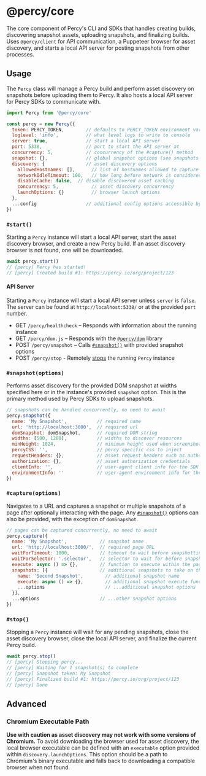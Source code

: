 # @percy/core

The core component of Percy's CLI and SDKs that handles creating builds, discovering snapshot
assets, uploading snapshots, and finalizing builds. Uses `@percy/client` for API communication, a
Puppeteer browser for asset discovery, and starts a local API server for posting snapshots from
other processes.

## Usage

The `Percy` class will manage a Percy build and perform asset discovery on snapshots before
uploading them to Percy. It also hosts a local API server for Percy SDKs to communicate with.

``` js
import Percy from '@percy/core'

const percy = new Percy({
  token: PERCY_TOKEN,        // defaults to PERCY_TOKEN environment variable
  loglevel: 'info',          // what level logs to write to console
  server: true,              // start a local API server
  port: 5338,                // port to start the API server at
  concurrency: 5,            // concurrency of the #capture() method
  snapshot: {},              // global snapshot options (see snapshots section)
  discovery: {               // asset discovery options
    allowedHostnames: [],      // list of hostnames allowed to capture from
    networkIdleTimeout: 100,   // how long before network is considered idle
    disableCache: false,  // disable discovered asset caching
    concurrency: 5,            // asset discovery concurrency
    launchOptions: {}          // browser launch options
  },
  ...config                  // additional config options accessible by SDKs
})
```

### `#start()`

Starting a `Percy` instance will start a local API server, start the asset discovery browser, and
create a new Percy build. If an asset discovery browser is not found, one will be downloaded.

``` js
await percy.start()
// [percy] Percy has started!
// [percy] Created build #1: https://percy.io/org/project/123
```

#### API Server

Starting a `Percy` instance will start a local API server unless `server` is `false`. The server can
be found at `http://localhost:5338/` or at the provided `port` number.

- GET `/percy/healthcheck` – Responds with information about the running instance
- GET `/percy/dom.js` – Responds with the [`@percy/dom`](./packages/dom) library
- POST `/percy/snapshot` – Calls [`#snapshot()`](#snapshotoptions) with provided snapshot options
- POST `/percy/stop` - Remotely [stops](#stop) the running `Percy` instance

### `#snapshot(options)`

Performs asset discovery for the provided DOM snapshot at widths specified here or in the instance's
provided `snapshot` option. This is the primary method used by Percy SDKs to upload snapshots.

``` js
// snapshots can be handled concurrently, no need to await
percy.snapshot({
  name: 'My Snapshot',           // required name
  url: 'http://localhost:3000',  // required url
  domSnapshot: domSnapshot,      // required DOM string
  widths: [500, 1280],           // widths to discover resources
  minHeight: 1024,               // minimum height used when screenshotting
  percyCSS: '',                  // percy specific css to inject
  requestHeaders: {},            // asset request headers such as authorization
  authorization: {},             // asset authorization credentials
  clientInfo: '',                // user-agent client info for the SDK
  environmentInfo: ''            // user-agent environment info for the SDK
})
```

### `#capture(options)`

Navigates to a URL and captures a snapshot or multiple snapshots of a page after optionally
interacting with the page. Any [`#snapshot()`](#snapshotoptions) options can also be provided, with
the exception of `domSnapshot`.

``` js
// pages can be captured concurrently, no need to await
percy.capture({
  name: 'My Snapshot',            // snapshot name
  url: 'http://localhost:3000/',  // required page URL
  waitForTimeout: 1000,           // timeout to wait before snapshotting
  waitForSelector: '.selector',   // selector to wait for before snapshotting
  execute: async () => {},        // function to execute within the page context
  snapshots: [{                   // additional snapshots to take on this page
    name: 'Second Snapshot',        // additional snapshot name
    execute: async () => {},        // additional snapshot execute function
    ...options                      // ...additional snapshot options
  }],
  ...options                      // ...other snapshot options
})
```

### `#stop()`

Stopping a `Percy` instance will wait for any pending snapshots, close the asset discovery browser,
close the local API server, and finalize the current Percy build.

``` js
await percy.stop()
// [percy] Stopping percy...
// [percy] Waiting for 1 snapshot(s) to complete
// [percy] Snapshot taken: My Snapshot
// [percy] Finalized build #1: https://percy.io/org/project/123
// [percy] Done
```

## Advanced

### Chromium Executable Path

**Use with caution as asset discovery may not work with some versions of Chromium.** To avoid
downloading the browser used for asset discovery, the local browser executable can be defined with
an `executable` option provided within `discovery.launchOptions`. This option should be a path to
Chromium's binary executable and falls back to downloading a compatible browser when not found.

